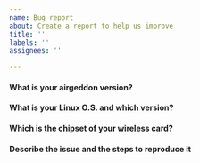```yaml
---
name: Bug report
about: Create a report to help us improve
title: ''
labels: ''
assignees: ''

---
```


<!--- Please, consider to contact us on Discord or IRC before opening an issue. More info and Discord invitation link here: https://github.com/v1s1t0r1sh3r3/airgeddon/wiki/Contact -->
<!--- Did you read the FAQ & Troubleshooting wiki section before asking? Maybe the answer is there: https://github.com/v1s1t0r1sh3r3/airgeddon/wiki/FAQ%20&%20Troubleshooting -->
<!--- Answer the questions to provide maximum of info -->
<!--- Filling this issue template is mandatory. Otherwise the issue can be directly closed -->
<!--- Write in English only -->
<!--- If additional info is required and requested by airgeddon's staff, you have 7 days to respond, otherwise the issue will be closed -->
<!--- Read the Issue Creation Policy on Contributing section before creating the issue -->

#### What is your airgeddon version?

<!--- Insert answer here -->

#### What is your Linux O.S. and which version?

<!--- Insert answer here, e.g. Kali Linux 2019.1, Ubuntu 18.04 -->

#### Which is the chipset of your wireless card?

<!--- Insert answer here if apply -->

#### Describe the issue and the steps to reproduce it

<!--- Insert description here. Screenshots or any clarifying info are welcome too -->
